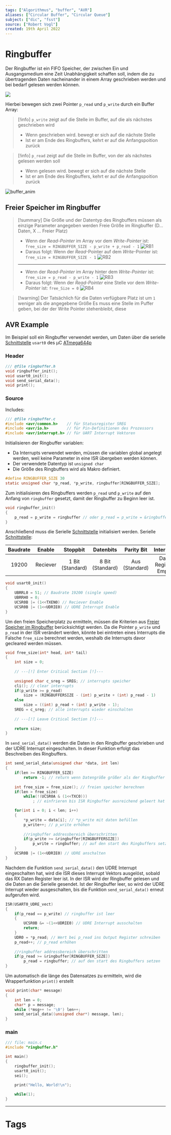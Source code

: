 ```yaml
---
tags: ["Algorithmus", "buffer", "AVR"]
aliases: ["Circular Buffer", "Circular Queue"]
subject: ["dic", "fsst"]
source: ["Robert Vogl"]
created: 19th April 2022
---
```


# Ringbuffer
Der Ringbuffer ist ein FIFO Speicher, der zwischen Ein und Ausgangsmedium eine Zeit Unabhängigkeit schaffen soll,
indem die zu übertragenden Daten nacheinander in einem Array geschrieben werden und bei bedarf gelesen werden können.

![](assets/Circular_Buffer_Animation.gif)

Hierbei bewegen sich zwei Pointer `p_read` und `p_write` durch ein Buffer Array:

> [!info] `p_write` zeigt auf die Stelle im Buffer, auf die als nächstes geschrieben wird
> - Wenn geschrieben wird. bewegt er sich auf die nächste Stelle
> - Ist er am Ende des Ringbuffers, kehrt er auf die Anfangspoition zurück

> [!info] `p_read` zeigt auf die Stelle im Buffer, von der als nächstes gelesen werden soll
> - Wenn gelesen wird. bewegt er sich auf die nächste Stelle
> - Ist er am Ende des Ringbuffers, kehrt er auf die Anfangspoition zurück


![buffer_anim](assets/buffer_anim.gif)

## Freier Speicher im Ringbuffer

> [!summary] Die Größe und der Datentyp des Ringbuffers müssen als einzige Parameter angegeben werden
> Freie Größe im Ringbuffer (D... Daten, X ... Freier Platz)
> - Wenn der *Read-Pointer* im Array vor dem *Write-Pointer* ist: `free_size = RINGBUFFER_SIZE - p_write + p_read - 1` 
> ![RB1](assets/RB1.png)
> - Daraus folgt:  Wenn der *Read*-Pointer auf dem *Write*-Pointer ist: `free_size = RINGBUFFER_SIZE - 1`
> ![RB2](assets/RB2.png)
> ---
> - Wenn der *Read-Pointer* im Array hinter dem *Write-Pointer* ist: `free_size = p_read - p_write - 1` 
> ![RB3](assets/RB3.png)
> - Daraus folgt: Wenn der *Read-Pointer* eine Stelle vor dem *Write-Pointer* ist: `free_Size = 0` 
> ![RB4](assets/RB4.png)

> [!warning] Der Tatsächlich für die Daten verfügbare Platz ist um `1` weniger als die angegebene Größe
> Es muss eine Stelle im Puffer geben, bei der der Write Pointer stehenbleibt, diese 

## AVR Example
Im Beispiel soll ein Ringbuffer verwendet werden, um Daten über die serielle [Schnittstelle]({MOC}%20Schnittstellen.md) `usart0` des µC [ATmega644p](AVR%20ATmega644p.md)
### Header
```c
/// @file ringbuffer.h
void ringbuffer_init();
void usart0_init();
void send_serial_data();
void print();
```
### Source
Includes:
```c
/// @file ringbuffer.c
#include <avr/common.h>    // für Statusregister SREG
#include <avr/io.h>        // für Pin-Definitionen des Prozessors
#include <avr/interrupt.h> // für UART Interrupt Vektoren
```
Initialisieren der Ringbuffer variablen:
- Da Interrupts verwendet werden, müssen die variablen global angelegt werden, weil keine Parameter in eine ISR übergeben werden können.
- Der verwendete Datentyp ist `unsigned char`
- Die Größe des Ringbuffers wird als Makro definiert.
```c
#define RINGBUFFER_SIZE 30
static unsigned char *p_read, *p_write, ringbuffer[RINGBUFFER_SIZE];
```
Zum initialisieren des Ringbuffers werden `p_read` und `p_write` auf den Anfang  von `ringbuffer` gesetzt, damit der Ringbuffer zu Beginn leer ist.
```c
void ringbuffer_init()
{
	p_read = p_write = ringbuffer // oder p_read = p_write = &ringbuffer[0]
}
```
Anschließend muss die Serielle [Schnittstelle]({MOC}%20Schnittstellen.md) initialisiert werden.
Serielle [Schnittstelle]({MOC}%20Schnittstellen.md):

| Baudrate |  Enable  |       Stoppbit        |       Datenbits       |     Parity Bit      |      Interrupt      |           Mode            |
|:--------:|:--------:|:---------------------:|:---------------------:|:-------------------:|:-------------------:|:-------------------------:|
|  19200   | Reciever | 1 Bit <br> (Standard) | 8 Bit <br> (Standard) | Aus <br> (Standard) | Data Register Empty | Asynchron <br> (Standard) |

```c
void usart0_init()
{
	UBRRL0 = 51; // Baudrate 19200 (single speed)
	UBRRH0 = 0;
	UCSR0B |= (1<<TXEN0) // Reciever Enable
	UCSR0B |= (1<<UDRIE0) // UDRE Interrupt Enable
}
```

Um den freien Speicherplatz zu ermitteln, müssen die Kriterien aus [Freier Speicher im Ringbuffer](#Freier%20Speicher%20im%20Ringbuffer) berücksichtigt werden.
Da die Pointer `p_write` und `p_read` in der ISR verändert werden, könnte bei eintreten eines Interrupts die Falsche `free_size` berechnet werden, weshalb die Interrupts davor gecleared werden müssen.
```c
void free_size(int* head, int* tail)
{
	int size = 0;
	
	// ---[!] Enter Critical Section [!]---
	
	unsigned char c_sreg = SREG; // interrupts speicher
	cli(); // clear interrupts
	if(p_write >= p_read)
		size = (RINGBUFFERSIZE - (int) p_write + (int) p_read - 1)
	else
		size = ((int) p_read + (int) p_write - 1);
	SREG = c_sreg; // alle interrupts wieder einschalten
	
	// ---[!] Leave Critical Section [!]---
	
	return size;
}
```

In `send_serial_data()` werden die Daten in den Ringbuffer geschrieben und der UDRE Interrupt eingeschalten.
In dieser Funktion erfolgt das Beschreiben des Ringbuffers.
```c
int send_serial_data(unsigned char *data, int len)
{
	if(len >= RINGBUFFER_SIZE)
		return -1; // return wenn Datengröße größer als der Ringbuffer ist
		
	int free_size = free_size(); // freien speicher berechnen
	if(len > free_size)
		while(!(UCSR0A & (1<<TXC0)))
			; // einfrieren bis ISR Ringbuffer ausreichend geleert hat

	for(int i = 0; i < len; i++)
	{
		*p_write = data[i]; // *p_write mit daten befüllen
		p_write++; // p_write erhöhen
		
		//ringbuffer addressbereich überschritten
		if(p_write >= &ringbuffer[RINGBUFFERSIZE])
			p_write = ringbuffer; // auf den start des Ringbuffers setzen
	}
	UCSR0B |= (1<<UDRIE0) // UDRE anschalten
}
```

Nachdem die Funktion `send_serial_data()` den UDRE Interrupt eingeschalten hat, wird die ISR dieses Interrupt Vektors ausgelöst, sobald das RX Daten Register leer ist.
In der ISR wird der Ringbuffer gelesen und die Daten an die Serielle gesendet.
Ist der Ringbuffer leer, so wird der UDRE Interrupt wieder ausgeschalten, bis die Funktion `send_serial_data()` erneut aufgerufen wird.

```c
ISR(USART0_UDRE_vect)
{
	if(p_read == p_write) // ringbuffer ist leer
	{
		UCSR0B &= ~(1<<UDRIE0) // UDRE Interrupt ausschalten
		return;
	}
	UDR0 = *p_read; // Wert bei p_read ins Output Register schreiben
	p_read++; // p_read erhöhen
	
	//ringbuffer addressbereich überschritten
	if(p_read >= &ringbuffer[RINGBUFFER_SIZE]) 
		p_read = ringbuffer; // auf den start des Ringbuffers setzen
}
```

Um automatisch die länge des Datensatzes zu ermitteln, wird die Wrapperfunktion `print()` erstellt
```c
void print(char* message)
{
	int len = 0;
	char* p = message;
	while (*msg++ != '\0') len++;
	send_serial_data((unsigned char*) message, len);
}
```

### main

```c
/// file: main.c
#include "ringbuffer.h"

int main()
{
	ringbuffer_init();
	usart0_init();
	sei();

	print("Hello, World!\n");
	
	while(1);
}

```

---
# Tags
